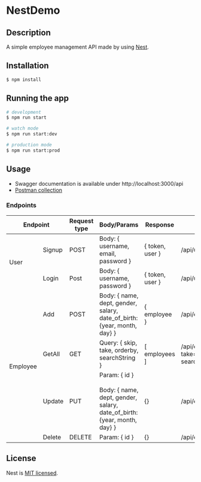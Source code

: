 # NestDemo

## Description

A simple employee management API made by using [Nest](https://github.com/nestjs/nest).

## Installation

```bash
$ npm install
```

## Running the app

```bash
# development
$ npm run start

# watch mode
$ npm run start:dev

# production mode
$ npm run start:prod
```

## Usage

- Swagger documentation is available under http://localhost:3000/api
- [Postman collection](https://github.com/Besufikad17/nest-demo/releases/download/%23testing/NestDemo.postman_collection.json)

### Endpoints

<table>
<thead>
  <tr>
    <th colspan="2">Endpoint</th>
    <th>Request type</th>
    <th>Body/Params</th>
    <th>Response</th>
    <th>Route</th>
  </tr>
</thead>
<tbody>
  <tr>
    <td rowspan="2">User</td>
    <td>Signup</td>
    <td>POST</td>
    <td>Body: { username, email, password }</td>
    <td>{ token, user }</td>
    <td>/api/user/signup</td>
  </tr>
  <tr>
    <td>Login</td>
    <td>Post</td>
    <td>Body: { username, password }</td>
    <td>{ token, user }</td>
    <td>/api/user/login</td>
  </tr>
  <tr>
    <td rowspan="4">Employee</td>
    <td>Add</td>
    <td>POST</td>
    <td>Body: { name, dept, gender, salary, date_of_birth: <br> {year, month, day} }</td>
    <td>{ employee }</td>
    <td>/api/employee/add</td>
  </tr>
  <tr>
    <td>GetAll</td>
    <td>GET</td>
    <td>Query: { skip, take, orderby, searchString }</td>
    <td>[ employees ]</td>
    <td>/api/employee/all?skip=skip&amp;<br>take=take&amp;orderby=orderby&amp;<br>searchString=searchString</td>
  </tr>
  <tr>
    <td>Update</td>
    <td>PUT</td>
    <td>Param: { id }<br><br>Body: { name, dept, gender, salary, date_of_birth: <br> {year, month, day} }</td>
    <td>{}</td>
    <td>/api/employee/update/:id</td>
  </tr>
  <tr>
    <td>Delete</td>
    <td>DELETE</td>
    <td>Param: { id }</td>
    <td>{}</td>
    <td>/api/employee/delete/:id</td>
  </tr>
</tbody>
</table>

## License

Nest is [MIT licensed](LICENSE).
